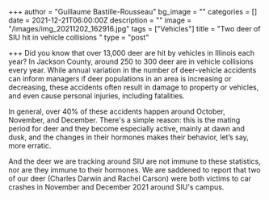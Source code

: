 +++
author = "Guillaume Bastille-Rousseau"
bg_image = ""
categories = []
date = 2021-12-21T06:00:00Z
description = ""
image = "/images/img_20211202_162916.jpg"
tags = ["Vehicles"]
title = "Two deer of SIU hit in vehicle collisions "
type = "post"

+++
Did you know that over 13,000 deer are hit by vehicles in Illinois each year? In Jackson County, around 250 to 300 deer are in vehicle collisions every year. While annual variation in the number of deer-vehicle accidents can inform managers if deer populations in an area is increasing or decreasing, these accidents often result in damage to property or vehicles, and even cause personal injuries, including fatalities.

In general, over 40% of these accidents happen around October, November, and December. There's a simple reason: this is the mating period for deer and they become especially active, mainly at dawn and dusk, and the changes in their hormones makes their behavior, let’s say, more erratic.

And the deer we are tracking around SIU are not immune to these statistics, nor are they immune to their hormones. We are saddened to report that two of our deer (Charles Darwin and Rachel Carson) were both victims to car crashes in November and December 2021 around SIU's campus.